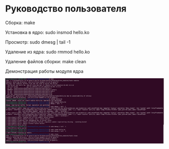 # Руководство пользователя

Сборка: make

Установка в ядро: sudo insmod hello.ko

Просмотр: sudo dmesg | tail -1

Удаление из ядра: sudo rmmod hello.ko

Удаление файлов сборки: make clean


Демонстрация работы модуля ядра

![image](hello.png)